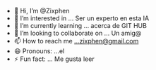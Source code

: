 - 👋 Hi, I’m @Zixphen
- 👀 I’m interested in ... Ser un experto en esta IA
- 🌱 I’m currently learning ... acerca de GIT HUB
- 💞️ I’m looking to collaborate on ... Un amig@
- 📫 How to reach me ...zixphen@gmail.com
- 😄 Pronouns: ...el
- ⚡ Fun fact: ... Me gusta leer

<!---
Zixphen/Zixphen is a ✨ special ✨ repository because its `README.md` (this file) appears on your GitHub profile.
You can click the Preview link to take a look at your changes.
--->

